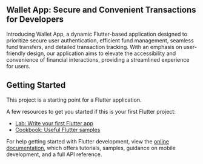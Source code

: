 ## Wallet App: Secure and Convenient Transactions for Developers 
Introducing Wallet App, a dynamic Flutter-based application designed to prioritize secure user authentication, efficient fund management, seamless fund transfers, and detailed transaction tracking. With an emphasis on user-friendly design, our application aims to elevate the accessibility and convenience of financial interactions, providing a streamlined experience for users.

## Getting Started

This project is a starting point for a Flutter application.

A few resources to get you started if this is your first Flutter project:

- [Lab: Write your first Flutter app](https://docs.flutter.dev/get-started/codelab)
- [Cookbook: Useful Flutter samples](https://docs.flutter.dev/cookbook)

For help getting started with Flutter development, view the
[online documentation](https://docs.flutter.dev/), which offers tutorials,
samples, guidance on mobile development, and a full API reference.
